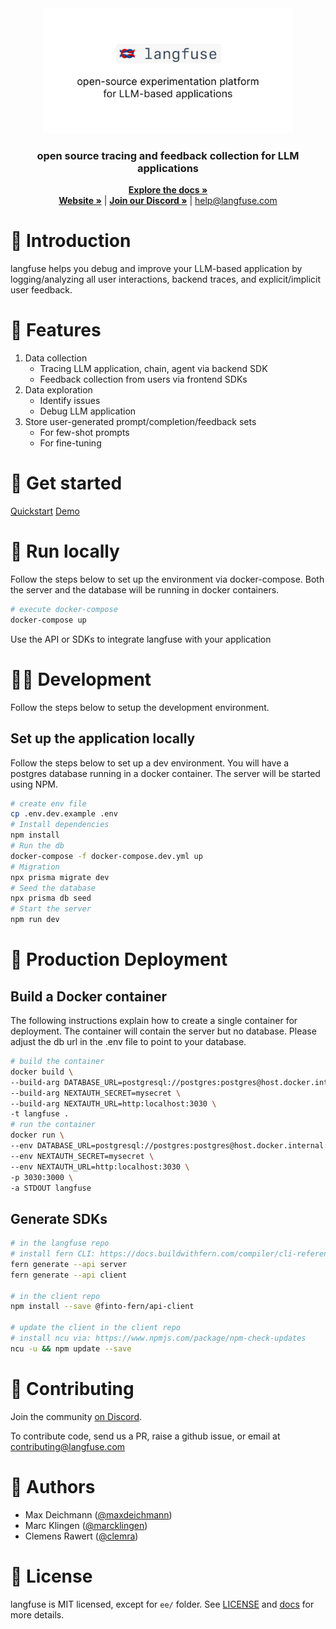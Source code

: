 <div align="center">
  <a href="https://langfuse.com">
    <img alt="langfuse Logo" src="https://github.com/langfuse/langfuse/blob/main/readme.png" alt="Logo" width="400">
  </a>

<h3 align="center">open source tracing and feedback collection for LLM applications</h3>
</div>

<p align="center">   
   <a href="https://langfuse.com/docs"><strong>Explore the docs »</strong></a> </br>
  <a href="https://langfuse.com"><strong>Website »</strong></a> |  <a href="https://discord.gg/7NXusRtqYU"><strong>Join our Discord »</strong></a>  | <a href="mailto:help@langfuse.com">help@langfuse.com</a>
</p>

# 🧐 Introduction

langfuse helps you debug and improve your LLM-based application by logging/analyzing all user interactions, backend traces, and explicit/implicit user feedback.

# 🤖 Features

1. Data collection
   - Tracing LLM application, chain, agent via backend SDK
   - Feedback collection from users via frontend SDKs
2. Data exploration
   - Identify issues
   - Debug LLM application
3. Store user-generated prompt/completion/feedback sets
   - For few-shot prompts
   - For fine-tuning

# 🚴‍ Get started

[Quickstart](https://langfuse.com/docs/get-started)
[Demo](https://langfuse.com/#walkthrough-3-min)

# 🏡 Run locally

Follow the steps below to set up the environment via docker-compose. Both the server and the database will be running in docker containers.

```bash
# execute docker-compose
docker-compose up
```

Use the API or SDKs to integrate langfuse with your application

# 👨‍💻 Development

Follow the steps below to setup the development environment.

## Set up the application locally

Follow the steps below to set up a dev environment. You will have a postgres database running in a docker container. The server will be started using NPM.

```bash
# create env file
cp .env.dev.example .env
# Install dependencies
npm install
# Run the db
docker-compose -f docker-compose.dev.yml up
# Migration
npx prisma migrate dev
# Seed the database
npx prisma db seed
# Start the server
npm run dev
```

# 🚜 Production Deployment

## Build a Docker container

The following instructions explain how to create a single container for deployment. The container will contain the server but no database. Please adjust the db url in the .env file to point to your database.

```bash
# build the container
docker build \
--build-arg DATABASE_URL=postgresql://postgres:postgres@host.docker.internal:5432/postgres \
--build-arg NEXTAUTH_SECRET=mysecret \
--build-arg NEXTAUTH_URL=http:localhost:3030 \
-t langfuse .
# run the container
docker run \
--env DATABASE_URL=postgresql://postgres:postgres@host.docker.internal:5432/postgres \
--env NEXTAUTH_SECRET=mysecret \
--env NEXTAUTH_URL=http:localhost:3030 \
-p 3030:3000 \
-a STDOUT langfuse
```

## Generate SDKs

```bash
# in the langfuse repo
# install fern CLI: https://docs.buildwithfern.com/compiler/cli-reference
fern generate --api server
fern generate --api client

# in the client repo
npm install --save @finto-fern/api-client

# update the client in the client repo
# install ncu via: https://www.npmjs.com/package/npm-check-updates
ncu -u && npm update --save
```

# 👫 Contributing

Join the community [on Discord](https://discord.com/invite/DNDAarxE).

To contribute code, send us a PR, raise a github issue, or email at contributing@langfuse.com

# 🥷 Authors

- Max Deichmann ([@maxdeichmann](https://github.com/maxdeichmann))
- Marc Klingen ([@marcklingen](https://github.com/marcklingen))
- Clemens Rawert ([@clemra](https://github.com/clemra))

# 📜 License

langfuse is MIT licensed, except for `ee/` folder. See [LICENSE](LICENSE) and [docs](https://langfuse.com/docs/open-source) for more details.
